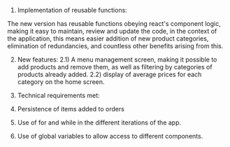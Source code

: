 1) Implementation of reusable functions:

The new version has reusable functions obeying react's component logic, making it easy to maintain, review and update the code, in the context of the application, this means easier addition of new product categories, elimination of redundancies, and countless other benefits arising from this. 

2) New features:
2.1) A menu management screen, making it possible to add products and remove them, as well as filtering by categories of products already added.
2.2) display of average prices for each category on the home screen.

3) Technical requirements met:
1) Persistence of items added to orders
2) Use of for and while in the different iterations of the app.
3) Use of global variables to allow access to different components.
